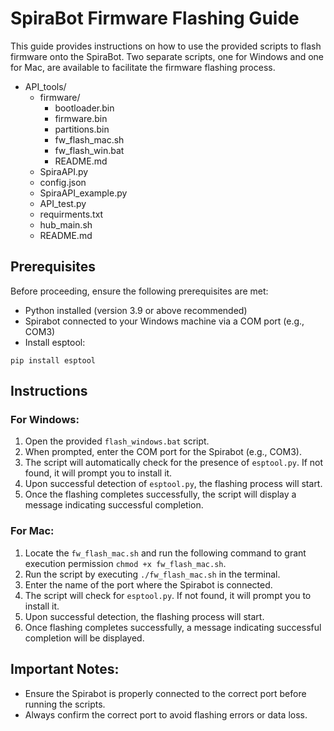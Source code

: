 # SpiraBot Firmware Flashing Guide

This guide provides instructions on how to use the provided scripts to flash firmware onto the SpiraBot. Two separate scripts, one for Windows and one for Mac, are available to facilitate the firmware flashing process.


- API_tools/
    - firmware/
        - bootloader.bin
        - firmware.bin
        - partitions.bin
        - fw_flash_mac.sh
        - fw_flash_win.bat
        - README.md
    - SpiraAPI.py
    - config.json
    - SpiraAPI_example.py
    - API_test.py
    - requirments.txt
    - hub_main.sh
    - README.md


## Prerequisites

Before proceeding, ensure the following prerequisites are met:

- Python installed (version 3.9 or above recommended)
- Spirabot connected to your Windows machine via a COM port (e.g., COM3)
- Install esptool:
````
pip install esptool
````
## Instructions

### For Windows:

1. Open the provided `flash_windows.bat` script.
2. When prompted, enter the COM port for the Spirabot (e.g., COM3).
3. The script will automatically check for the presence of `esptool.py`. If not found, it will prompt you to install it.
4. Upon successful detection of `esptool.py`, the flashing process will start.
5. Once the flashing completes successfully, the script will display a message indicating successful completion.

### For Mac:

1. Locate the `fw_flash_mac.sh` and run the following command to grant execution permission `chmod +x fw_flash_mac.sh`.
2. Run the script by executing `./fw_flash_mac.sh` in the terminal.
3. Enter the name of the port where the Spirabot is connected.
4. The script will check for `esptool.py`. If not found, it will prompt you to install it.
5. Upon successful detection, the flashing process will start.
6. Once flashing completes successfully, a message indicating successful completion will be displayed.

## Important Notes:
- Ensure the Spirabot is properly connected to the correct port before running the scripts.
- Always confirm the correct port to avoid flashing errors or data loss.

